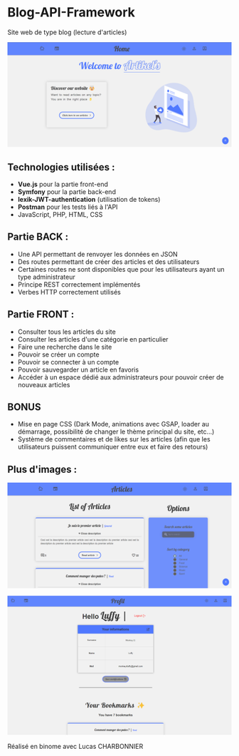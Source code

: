 # Blog-API-Framework

Site web de type blog (lecture d'articles)

![alt text](https://github.com/alexiglnt/Blog-API-Framework/blob/main/front/public/demo.png?raw=true)

## Technologies utilisées : 
  - **Vue.js** pour la partie front-end 
  - **Symfony** pour la partie back-end
  - **lexik-JWT-authentication** (utilisation de tokens)
  - **Postman** pour les tests liés à l'API
  - JavaScript, PHP, HTML, CSS
  
## Partie BACK :
- Une API permettant de renvoyer les données en JSON
- Des routes permettant de créer des articles et des utilisateurs
- Certaines routes ne sont disponibles que pour les utilisateurs ayant un type administrateur
- Principe REST correctement implémentés
- Verbes HTTP correctement utilisés

## Partie FRONT :
- Consulter tous les articles du site
- Consulter les articles d'une catégorie en particulier 
- Faire une recherche dans le site
- Pouvoir se créer un compte
- Pouvoir se connecter à un compte
- Pouvoir sauvegarder un article en favoris
- Accéder à un espace dédié aux administrateurs pour pouvoir créer de nouveaux articles

## BONUS
- Mise en page CSS (Dark Mode, animations avec GSAP, loader au démarrage, possibilité de changer le thème principal du site, etc...)
- Système de commentaires et de likes sur les articles (afin que les utilisateurs puissent communiquer entre eux et faire des retours)

## Plus d'images :
![alt text](https://github.com/alexiglnt/Blog-API-Framework/blob/main/front/public/demo2.png?raw=true)

![alt text](https://github.com/alexiglnt/Blog-API-Framework/blob/main/front/public/demo3.png?raw=true)


Réalisé en binome avec Lucas CHARBONNIER
